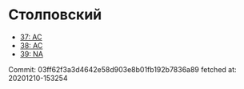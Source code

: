 # Столповский
- [37: AC](37.md)
- [38: AC](38.md)
- [39: NA](39.md)

Commit: 03ff62f3a3d4642e58d903e8b01fb192b7836a89
 fetched at: 20201210-153254
